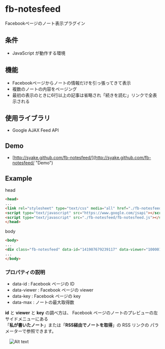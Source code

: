 fb-notesfeed
============

Facebookページのノート表示プラグイン

条件
---------------
 * JavaScript が動作する環境

機能
---------------
 * Facebookページからノートの情報だけを引っ張ってきて表示
 * 複数のノートの内容をページング
 * 最初の表示のときに6行以上の記事は省略され「続きを読む」リンクで全表示される

使用ライブラリ
---------------
 * Google AJAX Feed API

Demo
---------------
 * [http://syake.github.com/fb-notesfeed/](http://syake.github.com/fb-notesfeed/ "Demo")

Example
---------------
head
```html
<head>
...
<link rel="stylesheet" type="text/css" media="all" href="./fb-notesfeed/fb-notesfeed.css" />
<script type="text/javascript" src="https://www.google.com/jsapi"></script>
<script type="text/javascript" src="./fb-notesfeed/fb-notesfeed.js"></script>
</head>
```

body
```html
<body>
...
<div class="fb-notesfeed" data-id="141907679239117" data-viewer="100001579872040" data-key="AWiF-4yzcATJ7fAb" data-max="20"></div>
...
</body>
```

### プロパティの説明
 * data-id : Facebook ページの ID
 * data-viewer : Facebook ページの viewer
 * data-key : Facebook ページの key
 * data-max : ノートの最大取得数

**id** と **viewer** と **key** の調べ方は、  Facebook ページのノートのプレビューの左サイドメニューにある  
「**私が書いたノート**」または「**RSS経由でノートを取得**」の RSS リンクの パラメーターで参照できます。   
  
　![Alt text](http://syake.github.com/fb-notesfeed/cap.jpg)
